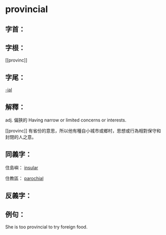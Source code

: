 # provincial


## 字首：

## 字根：
[[provinc]]

## 字尾：
[-ial](/Root%20Prefix%20and%20Suffix/I/-ial.md)

## 解釋：
adj.
偏狹的
Having narrow or limited concerns or interests.

[[provinc]] 有省份的意思，所以他有種自小城市或鄉村，思想或行為相對保守和封閉的人之意。
## 同義字：
住島嶼：
[insular](/Vocabulary/I/insular.md)

住教區：
[parochial](/Vocabulary/P/parochial.md)

## 反義字：

## 例句：
She is too provincial to try foreign food.